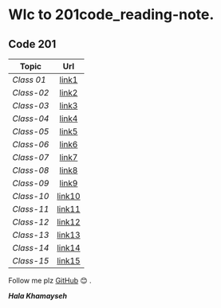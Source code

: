 # Wlc to 201code_reading-note.                                              
## Code 201 
 | Topic            |      Url                                                                             |
 |------------------|:------------------------------------------------------------------------------------:|                                                          
 |*Class 01*        |[link1](https://halakhamayseh.github.io/201code_reading-note/class01)                 |
 |*Class-02*        |[link2]()                                                                             |
 |*Class-03*        |[link3]()                                                                             |
 |*Class-04*        |[link4]()                                                                             |
 |*Class-05*        |[link5]()                                                                             |
 |*Class-06*        |[link6]()                                                                             |
 |*Class-07*        |[link7]()                                                                             |
 |*Class-08*        |[link8]()                                                                             |
 |*Class-09*        |[link9]()                                                                             |
 |*Class-10*        |[link10]()                                                                            |
 |*Class-11*        |[link11]()                                                                            |
 |*Class-12*        |[link12]()                                                                            |
 |*Class-13*        |[link13]()                                                                            |
 |*Class-14*        |[link14]()                                                                            |
 |*Class-15*        |[link15]()                                                                            |
 
 Follow me plz [GitHub](https://github.com/Halakhamayseh) :blush: .
 
 ***Hala Khamayseh***
